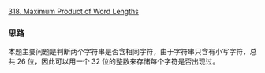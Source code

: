 [318. Maximum Product of Word Lengths](https://leetcode.com/problems/maximum-product-of-word-lengths/description/)

### 思路
本题主要问题是判断两个字符串是否含相同字符，由于字符串只含有小写字符，总共 26 位，因此可以用一个 32 位的整数来存储每个字符是否出现过。